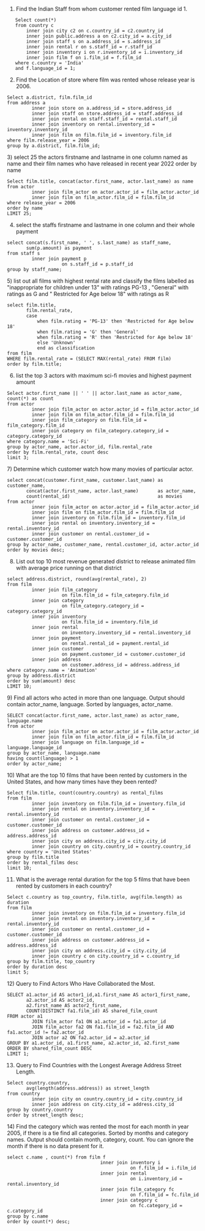 [//]: # (Pulkit)
1) Find the Indian Staff from whom customer rented film language id 1.
```postgresql
   Select count(*)
   from country c
       inner join city c2 on c.country_id = c2.country_id
       inner join public.address a on c2.city_id = a.city_id
       inner join staff s on a.address_id = s.address_id
       inner join rental r on s.staff_id = r.staff_id
       inner join inventory i on r.inventory_id = i.inventory_id
       inner join film f on i.film_id = f.film_id
   where c.country = 'India'
   and f.language_id = 1;
```
2) Find the Location of store where film was rented whose release year is 2006.
```postgresql
Select a.district, film.film_id
from address a
         inner join store on a.address_id = store.address_id
         inner join staff on store.address_id = staff.address_id
         inner join rental on staff.staff_id = rental.staff_id
         inner join inventory on rental.inventory_id = inventory.inventory_id
         inner join film on film.film_id = inventory.film_id
where film.release_year = 2006
group by a.district, film.film_id;
```
[//]: # (Shreyash)
3) select 25 the actors firstname and lastname in one column named as name and their film names who have released in recent year 2022 order by name
```postgresql
Select film.title, concat(actor.first_name, actor.last_name) as name
from actor
         inner join film_actor on actor.actor_id = film_actor.actor_id
         inner join film on film_actor.film_id = film.film_id
where release_year = 2006
order by name
LIMIT 25;
```
4) select the staffs firstname and lastname in one column and their whole payment
```postgresql
select concat(s.first_name, ' ', s.last_name) as staff_name,
       sum(p.amount) as payment
from staff s
         inner join payment p
                    on s.staff_id = p.staff_id
group by staff_name;
```

[//]: # (Nandini)
5) list out all films with highest rental rate  and classify the films labelled as "inappropriate for children under 13" with ratings PG-13 , "General" with ratings as G and " Restricted for Age below 18" with ratings as R
```postgresql
select film.title,
       film.rental_rate,
       case
           when film.rating = 'PG-13' then 'Restricted for Age below 18'
           when film.rating = 'G' then 'General'
           when film.rating = 'R' then 'Restricted for Age below 18'
           else 'Unknown'
           end as classification
from film
WHERE film.rental_rate = (SELECT MAX(rental_rate) FROM film)
order by film.title;
```
6) list the top 3 actors with maximum sci-fi movies and highest payment amount
```postgresql
Select actor.first_name || ' ' || actor.last_name as actor_name, count(*) as count
from actor
         inner join film_actor on actor.actor_id = film_actor.actor_id
         inner join film on film_actor.film_id = film.film_id
         inner join film_category on film.film_id = film_category.film_id
         inner join category on film_category.category_id = category.category_id
where category.name = 'Sci-Fi'
group by actor_name, actor.actor_id, film.rental_rate
order by film.rental_rate, count desc
limit 3;
```

[//]: # (Harshit)
7) Determine which customer watch how many movies of particular actor.
```postgresql
select concat(customer.first_name, customer.last_name) as customer_name,
       concat(actor.first_name, actor.last_name)       as actor_name,
       count(rental_id)                                as movies
from actor
         inner join film_actor on actor.actor_id = film_actor.actor_id
         inner join film on film_actor.film_id = film.film_id
         inner join inventory on film.film_id = inventory.film_id
         inner join rental on inventory.inventory_id = rental.inventory_id
         inner join customer on rental.customer_id = customer.customer_id
group by actor_name, customer_name, rental.customer_id, actor.actor_id
order by movies desc;

```
8) List out top 10 most revenue generated district to release animated film with average price running on that district
```postgresql
select address.district, round(avg(rental_rate), 2)
from film
         inner join film_category
                    on film.film_id = film_category.film_id
         inner join category
                    on film_category.category_id = category.category_id
         inner join inventory
                    on film.film_id = inventory.film_id
         inner join rental
                    on inventory.inventory_id = rental.inventory_id
         inner join payment
                    on rental.rental_id = payment.rental_id
         inner join customer
                    on payment.customer_id = customer.customer_id
         inner join address
                    on customer.address_id = address.address_id
where category.name = 'Animation'
group by address.district
order by sum(amount) desc
LIMIT 10;

```

[//]: # (Sadid)
9) Find all actors who acted in more than one language. Output should contain actor_name, language. Sorted by languages, actor_name.
```postgresql
SELECT concat(actor.first_name, actor.last_name) as actor_name, language.name
from actor
         inner join film_actor on actor.actor_id = film_actor.actor_id
         inner join film on film_actor.film_id = film.film_id
         inner join language on film.language_id = language.language_id
group by actor_name, language.name
having count(language) > 1
order by actor_name;
```

[//]: # (Vaishnav)
10)  What are the top 10 films that have been rented by customers in the United States, and how many times have they been rented?
```postgresql
Select film.title, count(country.country) as rental_films
from film
         inner join inventory on film.film_id = inventory.film_id
         inner join rental on inventory.inventory_id = rental.inventory_id
         inner join customer on rental.customer_id = customer.customer_id
         inner join address on customer.address_id = address.address_id
         inner join city on address.city_id = city.city_id
         inner join country on city.country_id = country.country_id
where country = 'United States'
group by film.title
order by rental_films desc
limit 10;
```
11) What is the average rental duration for the top 5 films that have been rented by customers in each country?

```postgresql
Select c.country as top_country, film.title, avg(film.length) as duration
from film
         inner join inventory on film.film_id = inventory.film_id
         inner join rental on inventory.inventory_id = rental.inventory_id
         inner join customer on rental.customer_id = customer.customer_id
         inner join address on customer.address_id = address.address_id
         inner join city on address.city_id = city.city_id
         inner join country c on city.country_id = c.country_id
group by film.title, top_country
order by duration desc
limit 5;
```

[//]: # (Tejas)
12) Query to Find Actors Who Have Collaborated the Most.
```postgresql
SELECT a1.actor_id AS actor1_id,a1.first_name AS actor1_first_name,
       a2.actor_id AS actor2_id,
       a2.first_name AS actor2_first_name,
       COUNT(DISTINCT fa1.film_id) AS shared_film_count
FROM actor a1
         JOIN film_actor fa1 ON a1.actor_id = fa1.actor_id
         JOIN film_actor fa2 ON fa1.film_id = fa2.film_id AND fa1.actor_id != fa2.actor_id
         JOIN actor a2 ON fa2.actor_id = a2.actor_id
GROUP BY a1.actor_id, a1.first_name, a2.actor_id, a2.first_name
ORDER BY shared_film_count DESC
LIMIT 1;
```
13) Query to Find Countries with the Longest Average Address Street Length.
```postgresql
Select country.country,
       avg(length(address.address)) as street_length
from country
         inner join city on country.country_id = city.country_id
         inner join address on city.city_id = address.city_id
group by country.country
order by street_length desc;
```

[//]: # (Sadid-2)
14) Find the category which was rented the most for each month in year 2005, if there is a tie find all categories. Sorted by months and category names. Output should contain month, category, count. You can ignore the month if there is no data present for it.
```postgresql
select c.name , count(*) from film f
                                  inner join inventory i
                                             on f.film_id = i.film_id
                                  inner join rental
                                             on i.inventory_id = rental.inventory_id
                                  inner join film_category fc
                                             on f.film_id = fc.film_id
                                  inner join category c
                                             on fc.category_id = c.category_id
group by c.name
order by count(*) desc;
```